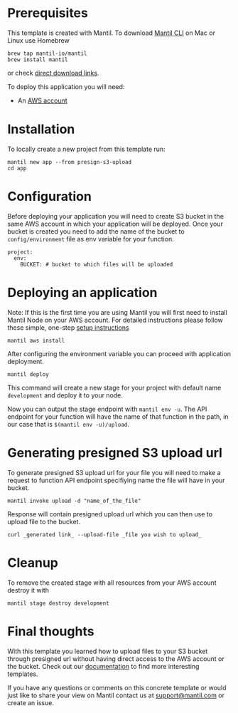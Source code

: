 # Prerequisites

This template is created with Mantil. To download [Mantil CLI](https://github.com/mantil-io/mantil#installation) on Mac or Linux use Homebrew

```
brew tap mantil-io/mantil
brew install mantil
```

or check [direct download links](https://github.com/mantil-io/mantil#installation).

To deploy this application you will need:
- An [AWS account](https://aws.amazon.com/premiumsupport/knowledge-center/create-and-activate-aws-account/)

# Installation

To locally create a new project from this template run:

```
mantil new app --from presign-s3-upload
cd app
```

# Configuration 

Before deploying your application you will need to create S3 bucket in the same AWS account in which your application will be deployed.
Once your bucket is created you need to add the name of the bucket to `config/environment` file as env variable for your function.

```
project:
  env:
    BUCKET: # bucket to which files will be uploaded
```

# Deploying an application

Note: If this is the first time you are using Mantil you will first need to install Mantil Node on your AWS account. For detailed instructions please follow these simple, one-step [setup instructions](https://github.com/mantil-io/mantil/blob/master/docs/getting_started.md#setup)

```
mantil aws install
```

After configuring the environment variable you can proceed with application deployment.

```
mantil deploy
```

This command will create a new stage for your project with default name `development` and deploy it to your node.

Now you can output the stage endpoint with `mantil env -u`. The API endpoint for your function will have the name of that function in the path, in our case that is `$(mantil env -u)/upload`.

# Generating presigned S3 upload url

To generate presigned S3 upload url for your file you will need to make a request to function API endpoint specifiying name the file will have in your bucket.

```
mantil invoke upload -d "name_of_the_file"
```

Response will contain presigned upload url which you can then use to upload file to the bucket.

```
curl _generated link_ --upload-file _file you wish to upload_
```

# Cleanup

To remove the created stage with all resources from your AWS account destroy it with

```
mantil stage destroy development
```

# Final thoughts

With this template you learned how to upload files to your S3 bucket through presigned url without having direct access to the AWS account or the bucket. Check out our [documentation](https://github.com/mantil-io/mantil#documentation) to find more interesting templates. 

If you have any questions or comments on this concrete template or would just like to share your view on Mantil contact us at [support@mantil.com](mailto:support@mantil.com) or create an issue.



